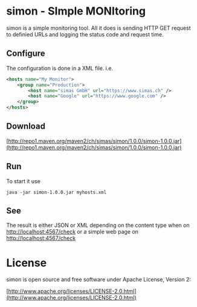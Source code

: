 # simon - SImple MONItoring

simon is a simple monitoring tool.
All it does is sending HTTP GET request to definied URLs and logging the status code and request time.

## Configure

The configuration is done in a XML file. i.e.

``` xml
<hosts name="My Monitor">
    <group name="Production">
        <host name="simas GmbH" url="https://www.simas.ch" />
        <host name="Google" url="https://www.google.com" />
    </group>
</hosts>
```
## Download

[http://repo1.maven.org/maven2/ch/simas/simon/1.0.0/simon-1.0.0.jar](http://repo1.maven.org/maven2/ch/simas/simon/1.0.0/simon-1.0.0.jar)

## Run

To start it use

```
java -jar simon-1.0.0.jar myhosts.xml
```

## See

The result is either JSON or XML depending on the content type when on [http://localhost:4567/check](http://localhost:4567/check) or a simple web page on [http://localhost:4567/check](http://localhost:4567/check)

# License

simon is open source and free software under Apache License, Version 2:

[http://www.apache.org/licenses/LICENSE-2.0.html](http://www.apache.org/licenses/LICENSE-2.0.html)
